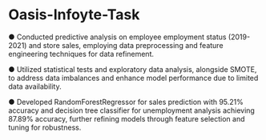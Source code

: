 # Oasis-Infoyte-Task

●	Conducted predictive analysis on employee employment status (2019-2021) and store sales, employing data preprocessing and feature engineering techniques for data refinement.

●	Utilized statistical tests and exploratory data analysis, alongside SMOTE, to address data imbalances and enhance model performance due to limited data availability.

●	Developed RandomForestRegressor for sales prediction with 95.21% accuracy and decision tree classifier for unemployment analysis achieving 87.89% accuracy, further refining models through feature selection and tuning for robustness.
